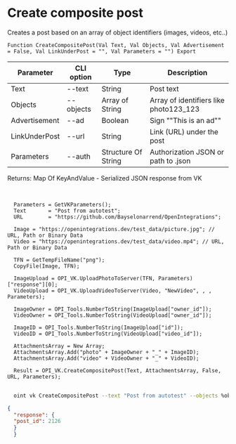 ﻿---
sidebar_position: 2
---

# Create composite post
 Creates a post based on an array of object identifiers (images, videos, etc..)



`Function CreateCompositePost(Val Text, Val Objects, Val Advertisement = False, Val LinkUnderPost = "", Val Parameters = "") Export`

  | Parameter | CLI option | Type | Description |
  |-|-|-|-|
  | Text | --text | String | Post text |
  | Objects | --objects | Array of String | Array of identifiers like photo123_123 |
  | Advertisement | --ad | Boolean | Sign ""This is an ad"" |
  | LinkUnderPost | --url | String | Link (URL) under the post |
  | Parameters | --auth | Structure Of String | Authorization JSON or path to .json |

  
  Returns:  Map Of KeyAndValue - Serialized JSON response from VK

<br/>




```bsl title="Code example"
  Parameters = GetVKParameters();
  Text       = "Post from autotest";
  URL        = "https://github.com/Bayselonarrend/OpenIntegrations";
  
  Image = "https://openintegrations.dev/test_data/picture.jpg"; // URL, Path or Binary Data
  Video = "https://openintegrations.dev/test_data/video.mp4"; // URL, Path or Binary Data
  
  TFN = GetTempFileName("png");
  CopyFile(Image, TFN);
  
  ImageUpload = OPI_VK.UploadPhotoToServer(TFN, Parameters)["response"][0];
  VideoUpload = OPI_VK.UploadVideoToServer(Video, "NewVideo", , , Parameters);
  
  ImageOwner = OPI_Tools.NumberToString(ImageUpload["owner_id"]);
  VideoOwner = OPI_Tools.NumberToString(VideoUpload["owner_id"]);
  
  ImageID = OPI_Tools.NumberToString(ImageUpload["id"]);
  VideoID = OPI_Tools.NumberToString(VideoUpload["video_id"]);
  
  AttachmentsArray = New Array;
  AttachmentsArray.Add("photo" + ImageOwner + "_" + ImageID);
  AttachmentsArray.Add("video" + VideoOwner + "_" + VideoID);
  
  Result = OPI_VK.CreateCompositePost(Text, AttachmentsArray, False, URL, Parameters);
```



```sh title="CLI command example"
    
  oint vk CreateCompositePost --text "Post from autotest" --objects %objects% --ad %ad% --url %url% --auth "GetVKParameters()"

```

```json title="Result"
{
  "response": {
  "post_id": 2126
  }
  }
```
